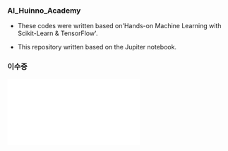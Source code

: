 ### AI_Huinno_Academy


- These codes were written based on'Hands-on Machine Learning with Scikit-Learn & TensorFlow'.



- This repository written based on the Jupiter notebook.



### 이수증

 ![certificate](certificate.pdf)  


